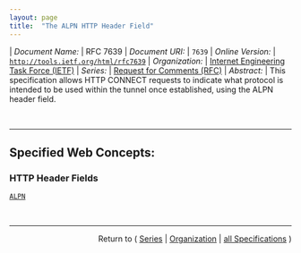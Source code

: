 ```yaml
---
layout: page
title:  "The ALPN HTTP Header Field"
---
```


| *Document Name:* | RFC 7639
| *Document URI:* | `7639`
| *Online Version:* | [`http://tools.ietf.org/html/rfc7639`](http://tools.ietf.org/html/rfc7639)
| *Organization:* | [Internet Engineering Task Force (IETF)](..  "List of specification series by this organization")
| *Series:* | [Request for Comments (RFC)](.  "List of specifications in this series")
| *Abstract:* | This specification allows HTTP CONNECT requests to indicate what protocol is intended to be used within the tunnel once established, using the ALPN header field.

<br/>
<hr/>

## Specified Web Concepts:

### HTTP Header Fields

[`ALPN`](/concepts/http-header/ALPN "Clients include the ALPN header field in an HTTP CONNECT request to indicate the application-layer protocol that a client intends to use within the tunnel, or a set of protocols that might be used within the tunnel.")



<br/>
<hr/>

<p style="text-align: right">Return to ( <a href="./">Series</a> | <a href="../">Organization</a> | <a href="../../">all Specifications</a> )</p>